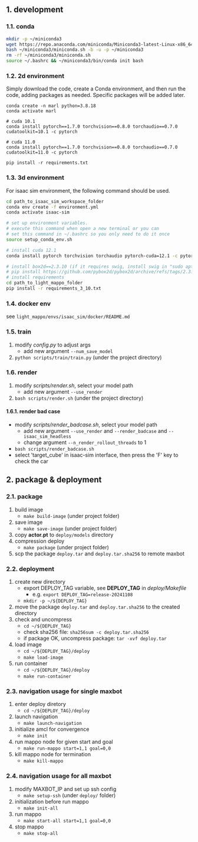 ## 1. development

### 1.1. conda

```sh
mkdir -p ~/miniconda3
wget https://repo.anaconda.com/miniconda/Miniconda3-latest-Linux-x86_64.sh -O ~/miniconda3/miniconda.sh
bash ~/miniconda3/miniconda.sh -b -u -p ~/miniconda3
rm -rf ~/miniconda3/miniconda.sh
source ~/.bashrc && ~/miniconda3/bin/conda init bash
```

### 1.2. 2d environment

Simply download the code, create a Conda environment, and then run the code, adding packages as needed. Specific packages will be added later.

```
conda create -n marl python=3.8.18
conda activate marl
 
# cuda 10.1
conda install pytorch==1.7.0 torchvision==0.8.0 torchaudio==0.7.0 cudatoolkit=10.1 -c pytorch
 
# cuda 11.0
conda install pytorch==1.7.0 torchvision==0.8.0 torchaudio==0.7.0 cudatoolkit=11.0 -c pytorch
 
pip install -r requirements.txt
```
### 1.3. 3d environment

For isaac sim environment, the following command should be used.

```sh
cd path_to_isaac_sim_workspace_folder
conda env create -f environment.yml
conda activate isaac-sim

# set up environment variables.
# execute this command when open a new terminal or you can 
# set this command in ~/.bashrc so you only need to do it once
source setup_conda_env.sh

# install cuda 12.1
conda install pytorch torchvision torchaudio pytorch-cuda=12.1 -c pytorch -c nvidia

# install box2d==2.3.10 (if it requires swig, install swig in "sudo apt install swig")
# pip install https://github.com/pybox2d/pybox2d/archive/refs/tags/2.3.10.tar.gz
# install requirements
cd path_to_light_mappo_folder
pip install -r requirements_3_10.txt
```

### 1.4. docker env

see `light_mappo/envs/isaac_sim/docker/README.md`

### 1.5. train

1. modify *config.py* to adjust args
    - add new argument `--num_save_model`
2. `python scripts/train/train.py` (under the project directory)

### 1.6. render

1. modify *scripts/render.sh*, select your model path
    - add new argument `--use_render`
2. `bash scripts/render.sh` (under the project directory)

#### 1.6.1. render bad case

- modify *scripts/render_badcase.sh*, select your model path
    - add new argument `--use_render` and `--render_badcase` and `--isaac_sim_headless`
    - change argument `--n_render_rollout_threads` to 1
- `bash scripts/render_badcase.sh`
- select 'target_cube' in isaac-sim interface, then press the 'F' key to check the car 

## 2. package & deployment

### 2.1. package

1. build image
    - `make build-image` (under project folder)
2. save image
    - `make save-image` (under project folder)
3. copy **actor.pt** to `deploy/models` directory
4. compression deploy
    - `make package` (under project folder)
5. scp the package `deploy.tar` and `deploy.tar.sha256` to remote maxbot

### 2.2. deployment

1. create new directory
    - export DEPLOY_TAG variable, see **DEPLOY_TAG** in *deploy/Makefile*
        - e.g. `export DEPLOY_TAG=release-20241108`
    - `mkdir -p ~/${DEPLOY_TAG}`
2. move the package `deploy.tar` and `deploy.tar.sha256` to the created directory
3. check and uncompress
    - `cd ~/${DEPLOY_TAG}`
    - check sha256 file: `sha256sum -c deploy.tar.sha256`
    - if package OK, uncompress package: `tar -xvf deploy.tar`
4. load image
    - `cd ~/${DEPLOY_TAG}/deploy`
    - `make load-image`
5. run container
    - `cd ~/${DEPLOY_TAG}/deploy`
    - `make run-container`

### 2.3. navigation usage for single maxbot

1. enter deploy diretory
    - `cd ~/${DEPLOY_TAG}/deploy`
2. launch navigation
    - `make launch-navigation`
3. initialize amcl for convergence
    - `make init`
4. run mappo node for given start and goal
    - `make run-mappo start=1,1 goal=0,0`
5. kill mappo node for termination
    - `make kill-mappo`

### 2.4. navigation usage for all maxbot

1. modify MAXBOT_IP and set up ssh config 
    - `make setup-ssh` (under `deploy/` folder)
2. initialization before run mappo
    - `make init-all`
3. run mappo
    - `make start-all start=1,1 goal=0,0`
4. stop mappo
    - `make stop-all`
